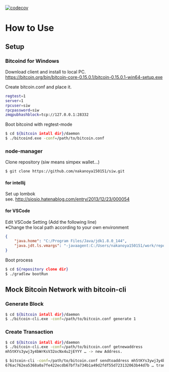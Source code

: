[![codecov](https://codecov.io/gh/nakanoya150151/siw/branch/master/graph/badge.svg)](https://codecov.io/gh/nakanoya150151/siw)

# How to Use

## Setup 
### Bitcoind for Windows
Download client and install to local PC.  
https://bitcoin.org/bin/bitcoin-core-0.15.0.1/bitcoin-0.15.0.1-win64-setup.exe

Create bitcoin.conf and place it.
```sh
regtest=1
server=1
rpcuser=siw
rpcpassword=siw
zmqpubhashblock=tcp://127.0.0.1:28332
```

Boot bitcoind with regtest-mode
```sh
$ cd ${bitcoin intall dir}/daemon
$ ./bitcoind.exe -conf=/path/to/bitcoin.conf
```

### node-manager
Clone repository (siw means simpex wallet...) 
```sh
$ git clone https://github.com/nakanoya150151/siw.git
```

#### for intellij
Set up lombok  
see. http://siosio.hatenablog.com/entry/2013/12/23/000054

#### for VSCode
Edit VSCode Setting (Add the following line)  
※Change the local path according to your own environment
```json
{
    "java.home": "C:/Program Files/Java/jdk1.8.0_144",
    "java.jdt.ls.vmargs": "-javaagent:C:/Users/nakanoya150151/work/repos/siw/lib/lombok.jar -Xbootclasspath/a:C:/Users/nakanoya150151/work/repos/siw/lib/lombok.jar"
}
```

Boot process
```sh
$ cd ${repository clone dir}
$ ./gradlew bootRun
```

## Mock Bitcoin Network with bitcoin-cli

### Generate Block
```sh
$ cd ${bitcoin intall dir}/daemon
$ ./bitcoin-cli.exe -conf=/path/to/bitcoin.conf generate 1
```

### Create Transaction
```sh
$ cd ${bitcoin intall dir}/daemon
$ ./bitcoin-cli.exe -conf=/path/to/bitcoin.conf getnewaddress
mh5tKYs3ywj3y4bWrKsV32ocNx4u2jEYYY … -> new Address.

$ bitcoin-cli -conf=/path/to/bitcoin.conf sendtoaddress mh5tKYs3ywj3y4bWrKsV32ocNx4u2jEYYY 0.01 … send amount
676ac762ea5368a0a7fe422ecdb67bf7a734b1a49d2fdf55d723132063b44d7b … transaction ID
```
